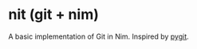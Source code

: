 # nit (git + nim)
A basic implementation of Git in Nim. Inspired by [pygit](https://github.com/benhoyt/pygit).

